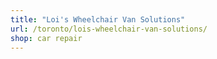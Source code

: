 ```yaml
---
title: "Loi's Wheelchair Van Solutions"
url: /toronto/lois-wheelchair-van-solutions/
shop: car repair
---
```

